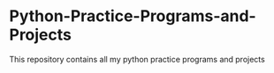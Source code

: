 # Python-Practice-Programs-and-Projects
This repository contains all my python practice programs and projects
